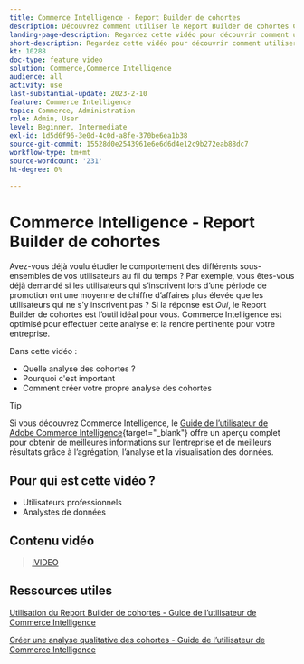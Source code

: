 ```yaml
---
title: Commerce Intelligence - Report Builder de cohortes
description: Découvrez comment utiliser le Report Builder de cohortes Commerce Intelligence pour créer des rapports et des analyses optimisés pertinents pour votre entreprise.
landing-page-description: Regardez cette vidéo pour découvrir comment utiliser le Report Builder de cohortes Commerce Intelligence pour créer des rapports et des analyses optimisés pertinents pour votre entreprise.
short-description: Regardez cette vidéo pour découvrir comment utiliser le Report Builder de cohortes Commerce Intelligence pour créer des rapports et des analyses optimisés pertinents pour votre entreprise.
kt: 10288
doc-type: feature video
solution: Commerce,Commerce Intelligence
audience: all
activity: use
last-substantial-update: 2023-2-10
feature: Commerce Intelligence
topic: Commerce, Administration
role: Admin, User
level: Beginner, Intermediate
exl-id: 1d5d6f96-3e0d-4c0d-a8fe-370be6ea1b38
source-git-commit: 15528d0e2543961e6e6d6d4e12c9b272eab88dc7
workflow-type: tm+mt
source-wordcount: '231'
ht-degree: 0%

---
```


# Commerce Intelligence - Report Builder de cohortes

Avez-vous déjà voulu étudier le comportement des différents sous-ensembles de vos utilisateurs au fil du temps ? Par exemple, vous êtes-vous déjà demandé si les utilisateurs qui s’inscrivent lors d’une période de promotion ont une moyenne de chiffre d’affaires plus élevée que les utilisateurs qui ne s’y inscrivent pas ? Si la réponse est _Oui_, le Report Builder de cohortes est l’outil idéal pour vous. Commerce Intelligence est optimisé pour effectuer cette analyse et la rendre pertinente pour votre entreprise.

Dans cette vidéo :

- Quelle analyse des cohortes ?
- Pourquoi c&#39;est important
- Comment créer votre propre analyse des cohortes

>[!TIP]
>
>Si vous découvrez Commerce Intelligence, le [Guide de l’utilisateur de Adobe Commerce Intelligence](https://experienceleague.adobe.com/docs/commerce-business-intelligence/mbi/guide-overview.html){target="_blank"} offre un aperçu complet pour obtenir de meilleures informations sur l’entreprise et de meilleurs résultats grâce à l’agrégation, l’analyse et la visualisation des données.

## Pour qui est cette vidéo ?

- Utilisateurs professionnels
- Analystes de données

## Contenu vidéo

>[!VIDEO](https://video.tv.adobe.com/v/342407?quality=12&learn=on)

## Ressources utiles

[Utilisation du Report Builder de cohortes - Guide de l’utilisateur de Commerce Intelligence](https://experienceleague.adobe.com/docs/commerce-business-intelligence/mbi/analyze/sql/cohort-rpt-bldr.html)

[Créer une analyse qualitative des cohortes - Guide de l’utilisateur de Commerce Intelligence](https://experienceleague.adobe.com/docs/commerce-business-intelligence/mbi/analyze/sql/create-qual-cohort-analysis.html)
